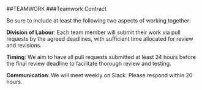 ##TEAMWORK
###Teamwork Contract 

Be sure to include at least the following two aspects of working together:

**Division of Labour**: Each team member will submit their work via pull requests by the agreed deadlines, with sufficient time allocated for review and revisions. 

**Timing**: We aim to have all pull requests submitted at least 24 hours before the final review deadline to facilitate thorough review and testing. 

**Communication**: We will meet weekly on Slack. Please respond within 20 hours. 
